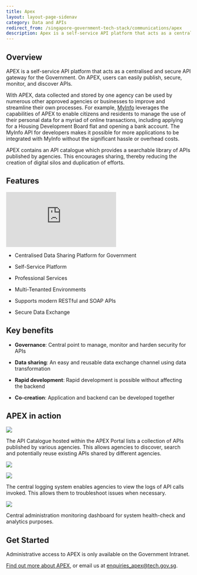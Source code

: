 ```yaml
---
title: Apex
layout: layout-page-sidenav
category: Data and APIs
redirect_from: /singapore-government-tech-stack/communications/apex
description: Apex is a self-service API platform that acts as a centralised and secure API gateway for the Government.
---
```


## Overview

APEX is a self-service API platform that acts as a centralised and secure API gateway for the Government. On APEX, users can easily publish, secure, monitor, and discover APIs.

With APEX, data collected and stored by one agency can be used by numerous other approved agencies or businesses to improve and streamline their own processes. For example, [MyInfo](https://www.developer.gov.sg/technologies/digital-identity/national-digital-identity) leverages the capabilities of APEX to enable citizens and residents to manage the use of their personal data for a myriad of online transactions, including applying for a Housing Development Board flat and opening a bank account. The MyInfo API for developers makes it possible for more applications to be integrated with MyInfo without the significant hassle or overhead costs.

APEX contains an API catalogue which provides a searchable library of APIs published by agencies. This encourages sharing, thereby reducing the creation of digital silos and duplication of efforts.

## Features

<iframe src="https://www.youtube.com/embed/A_moVt-r4OA?showinfo=0" frameborder="0" allow="accelerometer; autoplay; encrypted-media; gyroscope; picture-in-picture" allowfullscreen></iframe>

- Centralised Data Sharing Platform for Government

- Self-Service Platform

- Professional Services

- Multi-Tenanted Environments

- Supports modern RESTful and SOAP APIs

- Secure Data Exchange

## Key benefits

- **Governance**: Central point to manage, monitor and harden security for APIs

- **Data sharing**: An easy and reusable data exchange channel using data transformation

- **Rapid development**: Rapid development is possible without affecting the backend

- **Co-creation**: Application and backend can be developed together

## APEX in action

![](//d3uzjhjcl6zsbz.cloudfront.net/apex_api_catalogue.png)

The API Catalogue hosted within the APEX Portal lists a collection of APIs published by various agencies. This allows agencies to discover, search and potentially reuse existing APIs shared by different agencies.

![](//d3uzjhjcl6zsbz.cloudfront.net/apex_logging_1.png)

![](//d3uzjhjcl6zsbz.cloudfront.net/apex_logging_2.png)

The central logging system enables agencies to view the logs of API calls invoked. This allows them to troubleshoot issues when necessary.

![](//d3uzjhjcl6zsbz.cloudfront.net/apex_admin.png)

Central administration monitoring dashboard for system health-check and analytics purposes.

## Get Started

Administrative access to APEX is only available on the Government Intranet.

[Find out more about APEX](https://www.tech.gov.sg/media/technews/getting-to-know-nectar-and-apex), or email us at enquiries_apex@tech.gov.sg.
